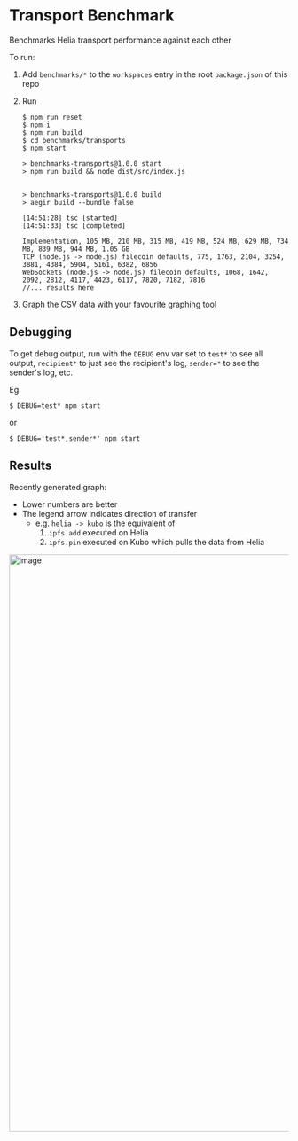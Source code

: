 # Transport Benchmark

Benchmarks Helia transport performance against each other

To run:

1. Add `benchmarks/*` to the `workspaces` entry in the root `package.json` of this repo
2. Run

   ```console
   $ npm run reset
   $ npm i
   $ npm run build
   $ cd benchmarks/transports
   $ npm start

   > benchmarks-transports@1.0.0 start
   > npm run build && node dist/src/index.js


   > benchmarks-transports@1.0.0 build
   > aegir build --bundle false

   [14:51:28] tsc [started]
   [14:51:33] tsc [completed]

   Implementation, 105 MB, 210 MB, 315 MB, 419 MB, 524 MB, 629 MB, 734 MB, 839 MB, 944 MB, 1.05 GB
   TCP (node.js -> node.js) filecoin defaults, 775, 1763, 2104, 3254, 3881, 4384, 5904, 5161, 6382, 6856
   WebSockets (node.js -> node.js) filecoin defaults, 1068, 1642, 2092, 2812, 4117, 4423, 6117, 7820, 7182, 7816
   //... results here
   ```

3. Graph the CSV data with your favourite graphing tool

## Debugging

To get debug output, run with the `DEBUG` env var set to `test*` to see all output, `recipient*` to just see the recipient's log, `sender=*` to see the sender's log, etc.

Eg.

```console
$ DEBUG=test* npm start
```

or

```console
$ DEBUG='test*,sender*' npm start
```

## Results

Recently generated graph:

- Lower numbers are better
- The legend arrow indicates direction of transfer
  - e.g. `helia -> kubo` is the equivalent of
    1. `ipfs.add` executed on Helia
    2. `ipfs.pin` executed on Kubo which pulls the data from Helia

<img width="1042" alt="image" src="https://github.com/ipfs/helia/assets/665810/d0d16ed0-d764-42ee-be73-ac7bbb938103">
